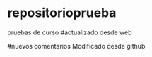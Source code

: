 # repositorioprueba
pruebas de curso
#actualizado desde web


#nuevos comentarios  Modificado desde github
